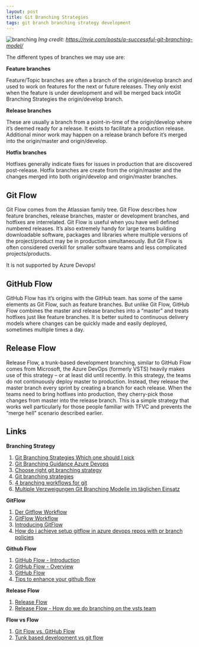 ```yaml
---
layout: post
title: Git Branching Strategies
tags: git branch branching strategy development
---
```


![branching](https://map-client.readthedocs.io/en/latest/_images/gitflow.png)
*Img credit: https://nvie.com/posts/a-successful-git-branching-model/*

The different types of branches we may use are:

**Feature branches**

Feature/Topic branches are often a branch of the origin/develop branch and used to work on features for the next or future releases. They only exist when the feature is under development and will be merged back intoGit Branching Strategies the origin/develop branch.

**Release branches**

These are usually a branch from a point-in-time of the origin/develop where it’s deemed ready for a release. It exists to facilitate a production release. Additional minor work may happen on a release branch before it’s merged into the origin/master and origin/develop.

**Hotfix branches**

Hotfixes generally indicate fixes for issues in production that are discovered post-release. Hotfix branches are create from the origin/master and the changes merged into both origin/develop and origin/master branches.
 
## Git Flow
 
Git Flow comes from the Atlassian family tree. Git Flow describes how feature branches, release branches, master or development branches, and hotfixes are interrelated. Git Flow is useful when you have well defined numbered releases. It’s also extremely handy for large teams building downloadable software, packages and libraries where multiple versions of the project/product may be in production simultaneously. But Git Flow is often considered overkill for smaller software teams and less complicated projects/products.
 
It is not supported by Azure Devops!
 
## GitHub Flow
 
GitHub Flow has it’s origins with the GitHub team. has some of the same elements as Git Flow, such as feature branches. But unlike Git Flow, GitHub Flow combines the master and release branches into a “master” and treats hotfixes just like feature branches. It is better suited to continuous delivery models where changes can be quickly made and easily deployed, sometimes multiple times a day.
 
## Release Flow

Release Flow, a trunk-based development branching, similar to GitHub Flow comes from Microsoft, the Azure DevOps (formerly VSTS) heavily makes use of this strategy – or at least did until recently. In this strategy, the teams do not continuously deploy master to production. Instead, they release the master branch every sprint by creating a branch for each release. When the teams need to bring hotfixes into production, they cherry-pick those changes from master into the release branch. This is a simple strategy that works well particularly for those people familiar with TFVC and prevents the “merge hell” scenario described earlier.

Links
-----

**Branching Strategy**

1. [Git Branching Strategies Which one should I pick](https://www.nebbiatech.com/2019/03/15/git-branching-strategies-which-one-should-i-pick/)
1. [Git Branching Guidance Azure Devops](https://docs.microsoft.com/en-us/azure/devops/repos/git/git-branching-guidance?view=azure-devops)
1. [Choose right git branching strategy](https://www.creativebloq.com/web-design/choose-right-git-branching-strategy-121518344)
1. [Git branching strategies](https://gitversion.readthedocs.io/en/latest/git-branching-strategies/)
1. [4 branching workflows for git](https://medium.com/@patrickporto/4-branching-workflows-for-git-30d0aaee7bf)
1. [Multiple Verzweigungen Git Branching Modelle im täglichen Einsatz](
https://www.informatik-aktuell.de/entwicklung/methoden/multiple-verzweigungen-git-branching-modelle-im-taeglichen-einsatz.html)

**GitFlow**

1. [Der Gitflow Workflow](https://m.infos.seibert-media.net/Productivity/Git-Workflows+-+Der+Gitflow-Workflow.html)
2. [GitFlow Workflow](https://www.atlassian.com/git/tutorials/comparing-workflows/gitflow-workflow)
3. [Introducing GitFlow](https://datasift.github.io/gitflow/IntroducingGitFlow.html)
4. [How do i achieve setup gitflow in azure devops repos with pr branch policies](https://stackoverflow.com/questions/56108148/how-do-i-achieve-setup-gitflow-in-azuredevops-repos-with-pr-branch-policies-on-m)

**Github Flow**

1. [GitHub Flow - Introduction](https://guides.github.com/introduction/flow/)
1. [GitHub Flow - Overview](http://guides.github.com/overviews/flow/)
1. [GitHub Flow](http://scottchacon.com/2011/08/31/github-flow.html)
1. [Tips to enhance your github flow](https://hackernoon.com/15-tips-to-enhance-your-github-flow-6af7ceb0d8a3)

**Release Flow**

1. [Release Flow](https://docs.microsoft.com/en-us/azure/devops/learn/devops-at-microsoft/release-flow)
1. [Release Flow - How do we do branching on the vsts team](https://devblogs.microsoft.com/devops/release-flow-how-we-do-branching-on-the-vsts-team/)

**Flow vs Flow**

1. [Git Flow vs. GitHub Flow](https://lucamezzalira.com/2014/03/10/git-flow-vs-github-flow/)
1. [Tunk based development vs git flow](https://codeburst.io/trunk-based-development-vs-git-flow-a0212a6cae64)